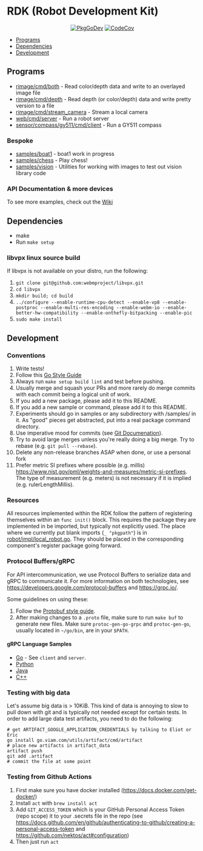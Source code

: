 # RDK (Robot Development Kit)

<p align="center">
  <a href="https://go.viam.com/pkg/go.viam.com/rdk/"><img src="https://pkg.go.dev/badge/go.viam.com/rdk" alt="PkgGoDev"></a>
  <a href="https://codecov.io/gh/viamrobotics/rdk"><img src="https://codecov.io/gh/viamrobotics/rdk/branch/master/graph/badge.svg?token=99YH0M8YOA" alt="CodeCov"></a>
</p>

* [Programs](#programs)
* [Dependencies](#dependencies)
* [Development](#development)

## Programs
* [rimage/cmd/both](./rimage/cmd/both) - Read color/depth data and write to an overlayed image file
* [rimage/cmd/depth](./rimage/cmd/depth) - Read depth (or color/depth) data and write pretty version to a file
* [rimage/cmd/stream_camera](./rimage/cmd/stream_camera) - Stream a local camera
* [web/cmd/server](./web/cmd/server) - Run a robot server
* [sensor/compass/gy511/cmd/client](./sensor/compass/gy511/cmd/client) - Run a GY511 compass

### Bespoke
* [samples/boat1](./samples/boat1) - boat1 work in progress
* [samples/chess](./samples/chess) - Play chess!
* [samples/vision](./samples/vision) - Utilities for working with images to test out vision library code

### API Documentation & more devices
To see more examples, check out the [Wiki](https://github.com/viamrobotics/rdk/wiki)

## Dependencies

* make
* Run `make setup`

### libvpx linux source build
If libvpx is not available on your distro, run the following:

1. `git clone git@github.com:webmproject/libvpx.git`
1. `cd libvpx`
1. `mkdir build; cd build`
1. `../configure --enable-runtime-cpu-detect --enable-vp8 --enable-postproc --enable-multi-res-encoding --enable-webm-io --enable-better-hw-compatibility --enable-onthefly-bitpacking --enable-pic`
1. `sudo make install`

## Development

### Conventions
1. Write tests!
2. Follow this [Go Style Guide](https://github.com/uber-go/guide/blob/master/style.md)
3. Always run `make setup build lint` and test before pushing.
4. Usually merge and squash your PRs and more rarely do merge commits with each commit being a logical unit of work.
5. If you add a new package, please add it to this README.
6. If you add a new sample or command, please add it to this README.
7. Experiments should go in samples or any subdirectory with /samples/ in it. As "good" pieces get abstracted, put into a real package command directory.
8. Use imperative mood for commits (see [Git Documenation](https://git.kernel.org/pub/scm/git/git.git/tree/Documentation/SubmittingPatches?id=a5828ae6b52137b913b978e16cd2334482eb4c1f#n136)).
9. Try to avoid large merges unless you're really doing a big merge. Try to rebase (e.g. `git pull --rebase`).
10. Delete any non-release branches ASAP when done, or use a personal fork
11. Prefer metric SI prefixes where possible (e.g. millis) https://www.nist.gov/pml/weights-and-measures/metric-si-prefixes. The type of measurement (e.g. meters) is not necessary if it is implied (e.g. rulerLengthMillis).

### Resources

All resources implemented within the RDK follow the pattern of registering themselves within an `func init()` block. This requires the package they are implemented in be imported, but typically not explicitly used. The place where we currently put blank imports (`_ "pkgpath"`) is in [robot/impl/local_robot.go](./robot/impl/local_robot.go). They should be placed in the corresponding component's register package going forward.

### Protocol Buffers/gRPC

For API intercommunication, we use Protocol Buffers to serialize data and gRPC to communicate it. For more information on both technologies, see https://developers.google.com/protocol-buffers and https://grpc.io/.

Some guidelines on using these:
1. Follow the [Protobuf style guide](https://docs.buf.build/style-guide/).
1. After making changes to a `.proto` file, make sure to run `make buf` to generate new files. Make sure `protoc-gen-go-grpc` and `protoc-gen-go`, usually located in `~/go/bin`, are in your `$PATH`.

#### gRPC Language Samples

* [Go](./grpc) - See `client` and `server`.
* [Python](./grpc/python)
* [Java](./grpc/java)
* [C++](./grpc/cpp)

### Testing with big data

Let's assume big data is > 10KiB. This kind of data is annoying to slow to pull down with git and is typically not needed except for certain tests. In order to add large data test artifacts, you need to do the following:

```
# get ARTIFACT_GOOGLE_APPLICATION_CREDENTIALS by talking to Eliot or Eric
go install go.viam.com/utils/artifact/cmd/artifact
# place new artifacts in artifact_data
artifact push
git add .artifact
# commit the file at some point
```

### Testing from Github Actions

1. First make sure you have docker installed (https://docs.docker.com/get-docker/)
1. Install `act` with `brew install act`
1. Add `GIT_ACCESS_TOKEN` which is your GitHub Personal Access Token (repo scope) it to your .secrets file in the repo (see https://docs.github.com/en/github/authenticating-to-github/creating-a-personal-access-token and https://github.com/nektos/act#configuration)
1. Then just run `act`
